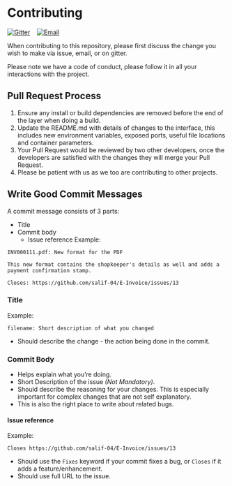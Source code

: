# Contributing

[![Gitter](https://img.shields.io/gitter/room/:user/:repo.svg?style=for-the-badge)](https://gitter.im/teamAlucard/E-Invoice?utm_source=share-link&utm_medium=link&utm_campaign=share-link)
&nbsp;&nbsp;&nbsp;[![Email](https://img.shields.io/badge/email-syedsalifmoin@gmail.com-green.svg?style=for-the-badge)](
https://mail.google.com/mail/?view=cm&fs=1&to=syedsalifmoin@gmail.com&su=E-INVOICE-ISSUE&body=ENTER-YOUR-ISSUE-HERE&cc=kiodeba11@gmail.com)

When contributing to this repository, please first discuss the change you wish to make via issue,
email, or on gitter. 

Please note we have a code of conduct, please follow it in all your interactions with the project.

## Pull Request Process

1. Ensure any install or build dependencies are removed before the end of the layer when doing a 
   build.
2. Update the README.md with details of changes to the interface, this includes new environment 
   variables, exposed ports, useful file locations and container parameters.
3. Your Pull Request would be reviewed by two other developers, once the developers are 
   satisfied with the changes they will merge your Pull Request.
4. Please be patient with us as we too are contributing to other projects.

## Write Good Commit Messages

A commit message consists of 3 parts:
- Title
- Commit body
    - Issue reference
Example:
```
INV000111.pdf: New format for the PDF 

This new format contains the shopkeeper's details as well and adds a payment confirmation stamp.

Closes: https://github.com/salif-04/E-Invoice/issues/13
```

### Title

Example:
```
filename: Short description of what you changed
```
- Should describe the change - the action being done in the commit.

### Commit Body

- Helps explain what you’re doing.
- Short Description of the issue *(Not Mandatory)*.
- Should describe the reasoning for your changes. This is especially important
  for complex changes that are not self explanatory. 
- This is also the right place to write about related bugs.

#### Issue reference

Example:
```
Closes https://github.com/salif-04/E-Invoice/issues/13
```
- Should use the `Fixes` keyword if your commit fixes a bug, or `Closes` if it
adds a feature/enhancement.
- Should use full URL to the issue.
